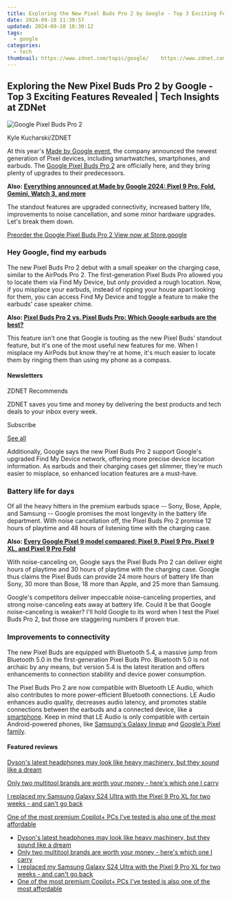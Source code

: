 ```yaml
---
title: Exploring the New Pixel Buds Pro 2 by Google - Top 3 Exciting Features Revealed | Tech Insights at ZDNet
date: 2024-09-18 11:39:57
updated: 2024-09-20 10:30:12
tags:
  - google
categories:
  - tech
thumbnail: https://www.zdnet.com/topic/google/    https://www.zdnet.com/a/img/resize/e7b4cb95b1d8e0ebfd0e046dc65a891d0122fcdc/2024/08/07/48b3188d-87e9-4909-883e-f1a64785ec71/google-pixel-buds-pro-2-4.jpg?width=170&height=96&fit=crop&auto=webp
---
```


## Exploring the New Pixel Buds Pro 2 by Google - Top 3 Exciting Features Revealed | Tech Insights at ZDNet

![Google Pixel Buds Pro 2](https://www.zdnet.com/a/img/resize/240dcab414e535a330d0c67a14df46ff894ea882/2024/08/07/48b3188d-87e9-4909-883e-f1a64785ec71/google-pixel-buds-pro-2-4.jpg?auto=webp&width=1280)

Kyle Kucharski/ZDNET

At this year's [Made by Google event](https://www.zdnet.com/article/everything-to-expect-at-made-by-google-2024-pixel-9-pro-fold-gemini-watch-3-and-more/), the company announced the newest generation of Pixel devices, including smartwatches, smartphones, and earbuds. The [Google Pixel Buds Pro 2](https://www.anrdoezrs.net/links/9041660/type/dlg/sid/zd-%5F%5FCOM%5FCLICK%5FID%5F%5F-dtp/https://store.google.com/us/product/pixel%5Fbuds%5Fpro%5F2) are officially here, and they bring plenty of upgrades to their predecessors.

**Also: [Everything announced at Made by Google 2024: Pixel 9 Pro, Fold, Gemini, Watch 3, and more](https://www.zdnet.com/article/everything-to-expect-at-made-by-google-2024-pixel-9-pro-fold-gemini-watch-3-and-more)**

The standout features are upgraded connectivity, increased battery life, improvements to noise cancellation, and some minor hardware upgrades. Let's break them down.

[Preorder the Google Pixel Buds Pro 2 View now at Store.google](https://www.anrdoezrs.net/links/9041660/type/dlg/sid/zd-%5F%5FCOM%5FCLICK%5FID%5F%5F-dtp/https://store.google.com/us/product/pixel%5Fbuds%5Fpro%5F2)

### Hey Google, find my earbuds

The new Pixel Buds Pro 2 debut with a small speaker on the charging case, similar to the AirPods Pro 2\. The first-generation Pixel Buds Pro allowed you to locate them via Find My Device, but only provided a rough location. Now, if you misplace your earbuds, instead of ripping your house apart looking for them, you can access Find My Device and toggle a feature to make the earbuds' case speaker chime.

**Also: [Pixel Buds Pro 2 vs. Pixel Buds Pro: Which Google earbuds are the best?](https://www.zdnet.com/article/pixel-buds-pro-2-vs-pixel-buds-pro-which-google-earbuds-are-the-best/)**

This feature isn't one that Google is touting as the new Pixel Buds' standout feature, but it's one of the most useful new features for me. When I misplace my AirPods but know they're at home, it's much easier to locate them by ringing them than using my phone as a compass.

#### Newsletters

ZDNET Recommends

ZDNET saves you time and money by delivering the best products and tech deals to your inbox every week.

 Subscribe

[See all](https://www.zdnet.com/newsletters/)

Additionally, Google says the new Pixel Buds Pro 2 support Google's upgraded Find My Device network, offering more precise device location information. As earbuds and their charging cases get slimmer, they're much easier to misplace, so enhanced location features are a must-have.

### Battery life for days

Of all the heavy hitters in the premium earbuds space -- Sony, Bose, Apple, and Samsung -- Google promises the most longevity in the battery life department. With noise cancellation off, the Pixel Buds Pro 2 promise 12 hours of playtime and 48 hours of listening time with the charging case.

**Also: [Every Google Pixel 9 model compared: Pixel 9, Pixel 9 Pro, Pixel 9 XL, and Pixel 9 Pro Fold](https://www.zdnet.com/article/every-google-pixel-9-model-compared-pixel-9-pixel-9-pro-pixel-9-xl-and-pixel-9-pro-fold/)**

With noise-canceling on, Google says the Pixel Buds Pro 2 can deliver eight hours of playtime and 30 hours of playtime with the charging case. Google thus claims the Pixel Buds can provide 24 more hours of battery life than Sony, 30 more than Bose, 18 more than Apple, and 25 more than Samsung.

Google's competitors deliver impeccable noise-canceling properties, and strong noise-canceling eats away at battery life. Could it be that Google noise-canceling is weaker? I'll hold Google to its word when I test the Pixel Buds Pro 2, but those are staggering numbers if proven true.

### Improvements to connectivity

The new Pixel Buds are equipped with Bluetooth 5.4, a massive jump from Bluetooth 5.0 in the first-generation Pixel Buds Pro. Bluetooth 5.0 is not archaic by any means, but version 5.4 is the latest iteration and offers enhancements to connection stability and device power consumption.

The Pixel Buds Pro 2 are now compatible with Bluetooth LE Audio, which also contributes to more power-efficient Bluetooth connections. LE Audio enhances audio quality, decreases audio latency, and promotes stable connections between the earbuds and a connected device, like a [smartphone](https://www.zdnet.com/article/best-phone/). Keep in mind that LE Audio is only compatible with certain Android-powered phones, like [Samsung's Galaxy lineup](https://www.zdnet.com/article/best-samsung-phone/) and [Google's Pixel family](https://www.zdnet.com/article/best-google-phone/).

#### Featured reviews

[Dyson's latest headphones may look like heavy machinery, but they sound like a dream](https://www.zdnet.com/article/i-tested-dysons-500-flagship-headphones-and-theyre-more-competitive-than-expected/ "Dyson's latest headphones may look like heavy machinery, but they sound like a dream")

[Only two multitool brands are worth your money - here's which one I carry](https://www.zdnet.com/article/only-two-multitool-brands-are-worth-your-money-heres-which-one-i-carry/ "Only two multitool brands are worth your money - here's which one I carry")

[I replaced my Samsung Galaxy S24 Ultra with the Pixel 9 Pro XL for two weeks - and can't go back](https://www.zdnet.com/article/i-replaced-my-samsung-galaxy-s24-ultra-with-the-pixel-9-pro-xl-for-two-weeks-and-cant-go-back/ "I replaced my Samsung Galaxy S24 Ultra with the Pixel 9 Pro XL for two weeks - and can't go back")

[One of the most premium Copilot+ PCs I've tested is also one of the most affordable](https://www.zdnet.com/article/one-of-the-most-premium-copilot-pcs-ive-tested-is-also-one-of-the-most-affordable/ "One of the most premium Copilot+ PCs I've tested is also one of the most affordable")

* [Dyson's latest headphones may look like heavy machinery, but they sound like a dream](https://www.zdnet.com/article/i-tested-dysons-500-flagship-headphones-and-theyre-more-competitive-than-expected/ "Dyson's latest headphones may look like heavy machinery, but they sound like a dream")
* [Only two multitool brands are worth your money - here's which one I carry](https://www.zdnet.com/article/only-two-multitool-brands-are-worth-your-money-heres-which-one-i-carry/ "Only two multitool brands are worth your money - here's which one I carry")
* [I replaced my Samsung Galaxy S24 Ultra with the Pixel 9 Pro XL for two weeks - and can't go back](https://www.zdnet.com/article/i-replaced-my-samsung-galaxy-s24-ultra-with-the-pixel-9-pro-xl-for-two-weeks-and-cant-go-back/ "I replaced my Samsung Galaxy S24 Ultra with the Pixel 9 Pro XL for two weeks - and can't go back")
* [One of the most premium Copilot+ PCs I've tested is also one of the most affordable](https://www.zdnet.com/article/one-of-the-most-premium-copilot-pcs-ive-tested-is-also-one-of-the-most-affordable/ "One of the most premium Copilot+ PCs I've tested is also one of the most affordable")

<ins class="adsbygoogle"
     style="display:block"
     data-ad-format="autorelaxed"
     data-ad-client="ca-pub-7571918770474297"
     data-ad-slot="1223367746"></ins>



<ins class="adsbygoogle"
     style="display:block"
     data-ad-client="ca-pub-7571918770474297"
     data-ad-slot="8358498916"
     data-ad-format="auto"
     data-full-width-responsive="true"></ins>
